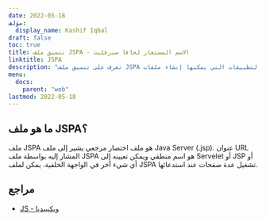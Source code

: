 ```yaml
---
date: 2022-05-18
مؤلف:
  display_name: Kashif Iqbal
draft: false
toc: true
title: تنسيق ملف JSPA - الاسم المستعار لجافا سيرفليت
linktitle: JSPA
description: "تعرف على تنسيق ملف JSPA وواجهات برمجة التطبيقات التي يمكنها إنشاء ملفات JSPA وفتحها."
menu:
  docs:
    parent: "web"
lastmod: 2022-05-18
---
```


## ما هو ملف JSPA؟

ملف JSPA هو ملف اختصار مرجعي يشير إلى ملف Java Server (.jsp). عنوان URL المشار إليه بواسطة ملف JSPA هو اسم منطقي ويمكن تعيينه إلى Servelet أو JSP أو أي شيء آخر في الواجهة الخلفية. يمكن لملف JSPA تشغيل عدة صفحات عند استدعائها.

## مراجع ##

- [JS - ويكيبيديا](https://en.wikipedia.org/wiki/JavaScript)

